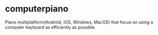 # computerpiano
Piano multiplatform﻿(Android, iOS, Windows, MacOS) that focus on using a computer keyboard as efficiently as possible.
